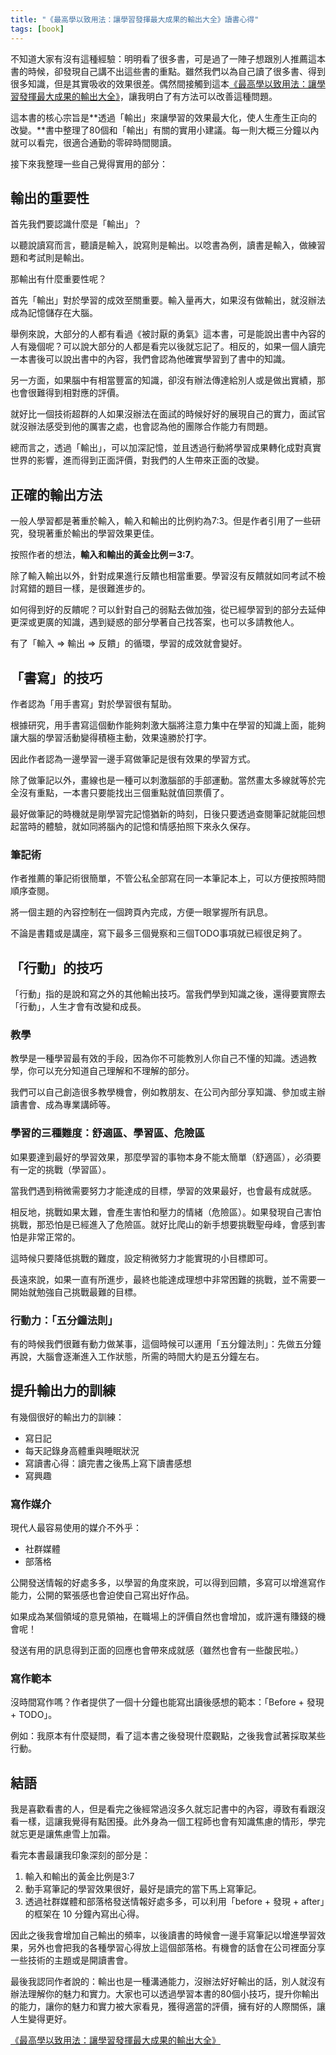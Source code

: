 ```yaml
---
title: "《最高學以致用法：讓學習發揮最大成果的輸出大全》讀書心得"
tags: [book]
---
```


不知道大家有沒有這種經驗：明明看了很多書，可是過了一陣子想跟別人推薦這本書的時候，卻發現自己講不出這些書的重點。雖然我們以為自己讀了很多書、得到很多知識，但是其實吸收的效果很差。偶然間接觸到這本[《最高學以致用法：讓學習發揮最大成果的輸出大全》](https://www.books.com.tw/products/0010852800)，讓我明白了有方法可以改善這種問題。

這本書的核心宗旨是**透過「輸出」來讓學習的效果最大化，使人生產生正向的改變。**書中整理了80個和「輸出」有關的實用小建議。每一則大概三分鐘以內就可以看完，很適合通勤的零碎時間閱讀。

接下來我整理一些自己覺得實用的部分：

## 輸出的重要性

首先我們要認識什麼是「輸出」？

以聽說讀寫而言，聽讀是輸入，說寫則是輸出。以唸書為例，讀書是輸入，做練習題和考試則是輸出。

那輸出有什麼重要性呢？

首先「輸出」對於學習的成效至關重要。輸入量再大，如果沒有做輸出，就沒辦法成為記憶儲存在大腦。

舉例來說，大部分的人都有看過《被討厭的勇氣》這本書，可是能說出書中內容的人有幾個呢？可以說大部分的人都是看完以後就忘記了。相反的，如果一個人讀完一本書後可以說出書中的內容，我們會認為他確實學習到了書中的知識。

另一方面，如果腦中有相當豐富的知識，卻沒有辦法傳達給別人或是做出實績，那也會很難得到相對應的評價。

就好比一個技術超群的人如果沒辦法在面試的時候好好的展現自己的實力，面試官就沒辦法感受到他的厲害之處，也會認為他的團隊合作能力有問題。

總而言之，透過「輸出」，可以加深記憶，並且透過行動將學習成果轉化成對真實世界的影響，進而得到正面評價，對我們的人生帶來正面的改變。

## 正確的輸出方法

一般人學習都是著重於輸入，輸入和輸出的比例約為7:3。但是作者引用了一些研究，發現著重於輸出的學習效果更佳。

按照作者的想法，**輸入和輸出的黃金比例＝3:7**。

除了輸入輸出以外，針對成果進行反饋也相當重要。學習沒有反饋就如同考試不檢討寫錯的題目一樣，是很難進步的。

如何得到好的反饋呢？可以針對自己的弱點去做加強，從已經學習到的部分去延伸更深或更廣的知識，遇到疑惑的部分學著自己找答案，也可以多請教他人。

有了「輸入 => 輸出 => 反饋」的循環，學習的成效就會變好。

## 「書寫」的技巧

作者認為「用手書寫」對於學習很有幫助。

根據研究，用手書寫這個動作能夠刺激大腦將注意力集中在學習的知識上面，能夠讓大腦的學習活動變得積極主動，效果遠勝於打字。

因此作者認為一邊學習一邊手寫做筆記是很有效果的學習方式。

除了做筆記以外，畫線也是一種可以刺激腦部的手部運動。當然畫太多線就等於完全沒有重點，一本書只要能找出三個重點就值回票價了。

最好做筆記的時機就是剛學習完記憶猶新的時刻，日後只要透過查閱筆記就能回想起當時的體驗，就如同將腦內的記憶和情感拍照下來永久保存。

### 筆記術

作者推薦的筆記術很簡單，不管公私全部寫在同一本筆記本上，可以方便按照時間順序查閱。

將一個主題的內容控制在一個跨頁內完成，方便一眼掌握所有訊息。

不論是書籍或是講座，寫下最多三個覺察和三個TODO事項就已經很足夠了。

## 「行動」的技巧

「行動」指的是說和寫之外的其他輸出技巧。當我們學到知識之後，還得要實際去「行動」，人生才會有改變和成長。

### 教學

教學是一種學習最有效的手段，因為你不可能教別人你自己不懂的知識。透過教學，你可以充分知道自己理解和不理解的部分。

我們可以自己創造很多教學機會，例如教朋友、在公司內部分享知識、參加或主辦讀書會、成為專業講師等。

### 學習的三種難度：舒適區、學習區、危險區

如果要達到最好的學習效果，那麼學習的事物本身不能太簡單（舒適區），必須要有一定的挑戰（學習區）。

當我們遇到稍微需要努力才能達成的目標，學習的效果最好，也會最有成就感。

相反地，挑戰如果太難，會產生害怕和壓力的情緒（危險區）。如果發現自己害怕挑戰，那恐怕是已經進入了危險區。就好比爬山的新手想要挑戰聖母峰，會感到害怕是非常正常的。

這時候只要降低挑戰的難度，設定稍微努力才能實現的小目標即可。

長遠來說，如果一直有所進步，最終也能達成理想中非常困難的挑戰，並不需要一開始就勉強自己挑戰最難的目標。

### 行動力：「五分鐘法則」

有的時候我們很難有動力做某事，這個時候可以運用「五分鐘法則」：先做五分鐘再說，大腦會逐漸進入工作狀態，所需的時間大約是五分鐘左右。

## 提升輸出力的訓練

有幾個很好的輸出力的訓練：

* 寫日記
* 每天記錄身高體重與睡眠狀況
* 寫讀書心得：讀完書之後馬上寫下讀書感想
* 寫興趣

### 寫作媒介

現代人最容易使用的媒介不外乎：

* 社群媒體
* 部落格

公開發送情報的好處多多，以學習的角度來說，可以得到回饋，多寫可以增進寫作能力，公開的緊張感也會迫使自己寫出好作品。

如果成為某個領域的意見領袖，在職場上的評價自然也會增加，或許還有賺錢的機會呢！

發送有用的訊息得到正面的回應也會帶來成就感（雖然也會有一些酸民啦。）

### 寫作範本

沒時間寫作嗎？作者提供了一個十分鐘也能寫出讀後感想的範本：「Before + 發現 + TODO」。

例如：我原本有什麼疑問，看了這本書之後發現什麼觀點，之後我會試著採取某些行動。

## 結語

我是喜歡看書的人，但是看完之後經常過沒多久就忘記書中的內容，導致有看跟沒看一樣，這讓我覺得有點困擾。此外身為一個工程師也會有知識焦慮的情形，學完就忘更是讓焦慮雪上加霜。

看完本書最讓我印象深刻的部分是：

1. 輸入和輸出的黃金比例是3:7
2. 動手寫筆記的學習效果很好，最好是讀完的當下馬上寫筆記。
3. 透過社群媒體和部落格發送情報好處多多，可以利用「before + 發現 + after」的框架在 10 分鐘內寫出心得。

因此之後我會增加自己輸出的頻率，以後讀書的時候會一邊手寫筆記以增進學習效果，另外也會把我的各種學習心得放上這個部落格。有機會的話會在公司裡面分享一些技術的主題或是開讀書會。

最後我認同作者說的：輸出也是一種溝通能力，沒辦法好好輸出的話，別人就沒有辦法理解你的魅力和實力。大家也可以透過學習本書的80個小技巧，提升你輸出的能力，讓你的魅力和實力被大家看見，獲得適當的評價，擁有好的人際關係，讓人生變得更好。

[《最高學以致用法：讓學習發揮最大成果的輸出大全》](https://www.books.com.tw/products/0010852800)